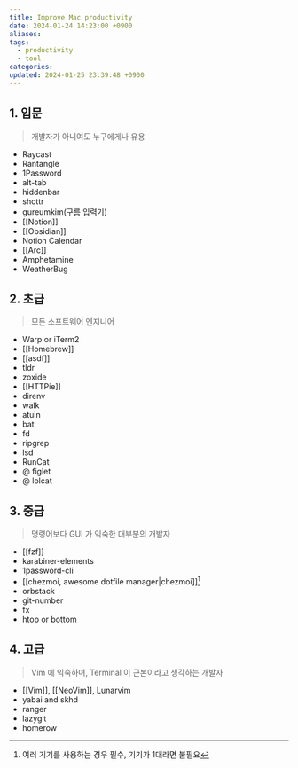 ```yaml
---
title: Improve Mac productivity
date: 2024-01-24 14:23:00 +0900
aliases: 
tags:
  - productivity
  - tool
categories: 
updated: 2024-01-25 23:39:48 +0900
---
```


## 1. 입문

> 개발자가 아니여도 누구에게나 유용

- Raycast
- Rantangle
- 1Password
- alt-tab
- hiddenbar
- shottr
- gureumkim(구름 입력기)
- [[Notion]]
- [[Obsidian]]
- Notion Calendar
- [[Arc]]
- Amphetamine
- WeatherBug

## 2. 초급

> 모든 소프트웨어 엔지니어

- Warp or iTerm2
- [[Homebrew]]
- [[asdf]]
- tldr
- zoxide
- [[HTTPie]]
- direnv
- walk
- atuin
- bat
- fd
- ripgrep
- lsd
- RunCat
- @ figlet
- @ lolcat

## 3. 중급

> 명령어보다 GUI 가 익숙한 대부분의 개발자

- [[fzf]]
- karabiner-elements
- 1password-cli
- [[chezmoi, awesome dotfile manager|chezmoi]][^1]
- orbstack
- git-number
- fx
- htop or bottom

## 4. 고급

> Vim 에 익숙하며, Terminal 이 근본이라고 생각하는 개발자

- [[Vim]], [[NeoVim]], Lunarvim
- yabai and skhd
- ranger
- lazygit
- homerow

[^1]: 여러 기기를 사용하는 경우 필수, 기기가 1대라면 불필요
